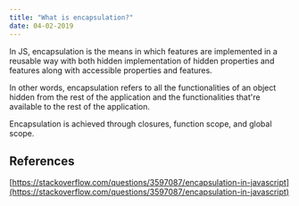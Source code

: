 ```yaml
---
title: "What is encapsulation?"
date: 04-02-2019
---
```


In JS, encapsulation is the means in which features are implemented in a reusable way with both hidden implementation of hidden properties and features along with accessible properties and features.

In other words, encapsulation refers to all the functionalities of an object hidden from the rest of the application and the functionalities that're available to the rest of the application.

Encapsulation is achieved through closures, function scope, and global scope.


## References

[https://stackoverflow.com/questions/3597087/encapsulation-in-javascript](https://stackoverflow.com/questions/3597087/encapsulation-in-javascript)